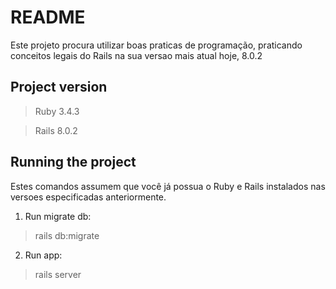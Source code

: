 # README

Este projeto procura utilizar boas praticas de programação, praticando conceitos legais do Rails na sua versao mais atual hoje, 8.0.2

## Project version

> Ruby 3.4.3

> Rails 8.0.2

## Running the project

Estes comandos assumem que você já possua o Ruby e Rails instalados nas versoes especificadas anteriormente.

1. Run migrate db:
> rails db:migrate

2. Run app:
> rails server
